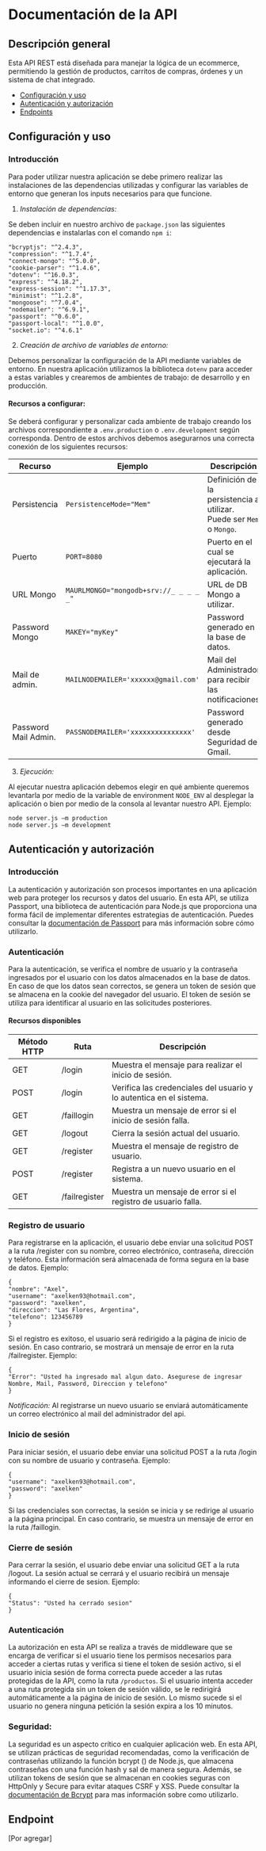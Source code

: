 
# Documentación de la API

## Descripción general

Esta API REST está diseñada para manejar la lógica de un ecommerce, permitiendo la gestión de productos, carritos de compras, órdenes y un sistema de chat integrado.

- [Configuración y uso](#configuración-y-uso)
- [Autenticación y autorización](#autenticación-y-autorización)
- [Endpoints](#endpoints)

## Configuración y uso

### Introducción

Para poder utilizar nuestra aplicación se debe primero realizar las instalaciones de las dependencias utilizadas y configurar las variables de entorno que generan los inputs necesarios para que funcione. 

1. *Instalación de dependencias:* 

Se deben incluir en nuestro archivo de `package.json` las siguientes dependencias e instalarlas con el comando `npm i`:

```console
"bcryptjs": "^2.4.3",
"compression": "^1.7.4",
"connect-mongo": "^5.0.0",
"cookie-parser": "^1.4.6",
"dotenv": "^16.0.3",
"express": "^4.18.2",
"express-session": "^1.17.3",
"minimist": "^1.2.8",
"mongoose": "^7.0.4",
"nodemailer": "^6.9.1",
"passport": "^0.6.0",
"passport-local": "^1.0.0",
"socket.io": "^4.6.1"
```

2. *Creación de archivo de variables de entorno:*

Debemos personalizar la configuración de la API mediante variables de entorno. En nuestra aplicación utilizamos la biblioteca `dotenv` para acceder a estas variables y crearemos de ambientes de trabajo: de desarrollo y en producción. 

#### Recursos a configurar: 

Se deberá configurar y personalizar cada ambiente de trabajo creando los archivos correspondiente a `.env.production` o `.env.development` según corresponda. Dentro de estos archivos debemos asegurarnos una correcta conexión de los siguientes recursos:

Recurso | Ejemplo | Descripción
------------ | ------------- | -------------
Persistencia | `PersistenceMode="Mem"` | Definición de la persistencia a utilizar. Puede ser `Mem` o `Mongo`.
Puerto | `PORT=8080` | Puerto en el cual se ejecutará la aplicación.
URL Mongo | `MAURLMONGO="mongodb+srv://_ _ _ _ _"` | URL de DB Mongo a utilizar.
Password Mongo | `MAKEY="myKey"` | Password generado en la base de datos.
Mail de admin. | `MAILNODEMAILER='xxxxxx@gmail.com'` | Mail del Administrador para recibir las notificaciones
Password Mail Admin. | `PASSNODEMAILER='xxxxxxxxxxxxxxx'` | Password generado desde Seguridad de Gmail. 

3. *Ejecución:*

Al ejecutar nuestra aplicación debemos elegir en qué ambiente queremos levantarla por medio de la variable de environment `NODE_ENV` al desplegar la aplicación o bien por medio de la consola al levantar nuestro API. Ejemplo:

```console
node server.js –m production
node server.js –m development
```

## Autenticación y autorización

### Introducción
La autenticación y autorización son procesos importantes en una aplicación web para proteger los recursos y datos del usuario. En esta API, se utiliza Passport, una biblioteca de autenticación para Node.js que proporciona una forma fácil de implementar diferentes estrategias de autenticación. Puedes consultar la [documentación de Passport](https://www.passportjs.org/docs/) para más información sobre cómo utilizarlo.

### Autenticación
Para la autenticación, se verifica el nombre de usuario y la contraseña ingresados por el usuario con los datos almacenados en la base de datos. En caso de que los datos sean correctos, se genera un token de sesión que se almacena en la cookie del navegador del usuario. El token de sesión se utiliza para identificar al usuario en las solicitudes posteriores.

#### Recursos disponibles
| Método HTTP | Ruta | Descripción |
| --- | --- | --- |
| GET | /login | Muestra el mensaje para realizar el inicio de sesión. |
| POST | /login | Verifica las credenciales del usuario y lo autentica en el sistema. |
| GET | /faillogin | Muestra un mensaje de error si el inicio de sesión falla. |
| GET | /logout | Cierra la sesión actual del usuario. |
| GET | /register | Muestra el mensaje de registro de usuario. |
| POST | /register | Registra a un nuevo usuario en el sistema. |
| GET | /failregister | Muestra un mensaje de error si el registro de usuario falla. |

### Registro de usuario
Para registrarse en la aplicación, el usuario debe enviar una solicitud POST a la ruta /register con su nombre, correo electrónico, contraseña, dirección y teléfono. Esta información será almacenada de forma segura en la base de datos. Ejemplo:

```console
{
"nombre": "Axel",
"username": "axelken93@hotmail.com",
"password": "axelken",
"direccion": "Las Flores, Argentina",
"telefono": 123456789
}
```

Si el registro es exitoso, el usuario será redirigido a la página de inicio de sesión. En caso contrario, se mostrará un mensaje de error en la ruta /failregister. Ejemplo:

```console
{
"Error": "Usted ha ingresado mal algun dato. Asegurese de ingresar Nombre, Mail, Password, Direccion y telefono"
}
```


*Notificación:* Al registrarse un nuevo usuario se enviará automáticamente un correo electrónico al mail del administrador del api.

### Inicio de sesión
Para iniciar sesión, el usuario debe enviar una solicitud POST a la ruta /login con su nombre de usuario y contraseña. Ejemplo:

```console
{
"username": "axelken93@hotmail.com",
"password": "axelken"
}
```

Si las credenciales son correctas, la sesión se inicia y se redirige al usuario a la página principal. En caso contrario, se muestra un mensaje de error en la ruta /faillogin.

### Cierre de sesión
Para cerrar la sesión, el usuario debe enviar una solicitud GET a la ruta /logout. La sesión actual se cerrará y el usuario recibirá un mensaje informando el cierre de sesion. Ejemplo:

```console
{
"Status": "Usted ha cerrado sesion"
}
```

### Autenticación
La autorización en esta API se realiza a través de middleware que se encarga de verificar si el usuario tiene los permisos necesarios para acceder a ciertas rutas y verifica si tiene el token de sesión activo, si el usuario inicia sesión de forma correcta puede acceder a las rutas protegidas de la API, como la ruta `/productos`. Si el usuario intenta acceder a una ruta protegida sin un token de sesión válido, se le redirigirá automáticamente a la página de inicio de sesión. Lo mismo sucede si el usuario no genera ninguna petición la sesión expira a los 10 minutos. 

### Seguridad:
La seguridad es un aspecto crítico en cualquier aplicación web. En esta API, se utilizan prácticas de seguridad recomendadas, como la verificación de contraseñas utilizando la función bcrypt () de Node.js, que almacena contraseñas con una función hash y sal de manera segura. Además, se utilizan tokens de sesión que se almacenan en cookies seguras con HttpOnly y Secure para evitar ataques CSRF y XSS. Puede consultar la [documentación de Bcrypt](https://github.com/kelektiv/node.bcrypt.js) para mas información sobre como utilizarlo.


## Endpoint

[Por agregar]
